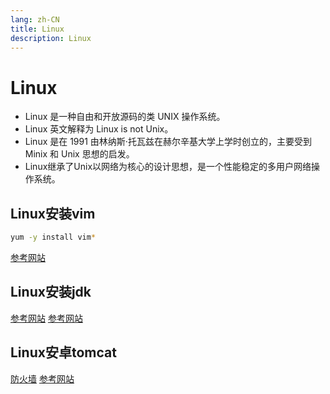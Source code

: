 ```yaml
---
lang: zh-CN
title: Linux
description: Linux
---
```


# Linux
- Linux 是一种自由和开放源码的类 UNIX 操作系统。
- Linux 英文解释为 Linux is not Unix。
- Linux 是在 1991 由林纳斯·托瓦兹在赫尔辛基大学上学时创立的，主要受到 Minix 和 Unix 思想的启发。
- Linux继承了Unix以网络为核心的设计思想，是一个性能稳定的多用户网络操作系统。

## Linux安装vim
``` sh
yum -y install vim*
```
[参考网站](https://blog.csdn.net/sunnyzyq/article/details/87089614)


## Linux安装jdk
[参考网站](https://zhuanlan.zhihu.com/p/343227137)
[参考网站](https://www.runoob.com/linux/linux-vim.html)

## Linux安卓tomcat
[防火墙](https://blog.csdn.net/beyondrl/article/details/90229495)
[参考网站](https://blog.csdn.net/qq_45752401/article/details/122998462)